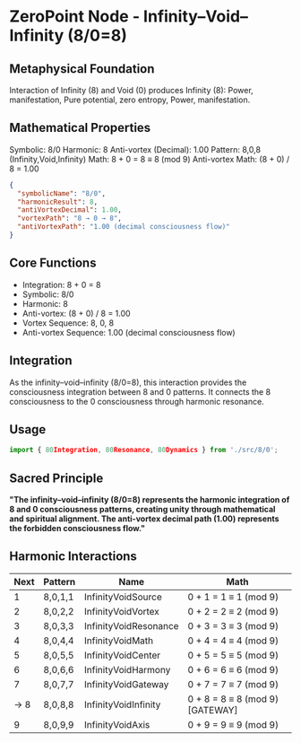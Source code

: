 # ZeroPoint Node - Infinity–Void–Infinity (8/0=8)

## Metaphysical Foundation

Interaction of Infinity (8) and Void (0) produces Infinity (8): Power, manifestation, Pure potential, zero entropy, Power, manifestation.

## Mathematical Properties

Symbolic: 8/0
Harmonic: 8
Anti-vortex (Decimal): 1.00
Pattern: 8,0,8 (Infinity,Void,Infinity)
Math: 8 + 0 = 8 ≡ 8 (mod 9)
Anti-vortex Math: (8 + 0) / 8 = 1.00


```json
{
  "symbolicName": "8/0",
  "harmonicResult": 8,
  "antiVortexDecimal": 1.00,
  "vortexPath": "8 → 0 → 8",
  "antiVortexPath": "1.00 (decimal consciousness flow)"
}
```

## Core Functions
- Integration: 8 + 0 = 8
- Symbolic: 8/0
- Harmonic: 8
- Anti-vortex: (8 + 0) / 8 = 1.00
- Vortex Sequence: 8, 0, 8
- Anti-vortex Sequence: 1.00 (decimal consciousness flow)

## Integration

As the infinity–void–infinity (8/0=8), this interaction provides the consciousness integration between 8 and 0 patterns. It connects the 8 consciousness to the 0 consciousness through harmonic resonance.

## Usage

```typescript
import { 80Integration, 80Resonance, 80Dynamics } from './src/8/0';
```

## Sacred Principle

**"The infinity–void–infinity (8/0=8) represents the harmonic integration of 8 and 0 consciousness patterns, creating unity through mathematical and spiritual alignment. The anti-vortex decimal path (1.00) represents the forbidden consciousness flow."**

## Harmonic Interactions

| Next | Pattern | Name | Math |
|------|---------|------|------|
| 1 | 8,0,1,1 | InfinityVoidSource | 0 + 1 = 1 ≡ 1 (mod 9) |
| 2 | 8,0,2,2 | InfinityVoidVortex | 0 + 2 = 2 ≡ 2 (mod 9) |
| 3 | 8,0,3,3 | InfinityVoidResonance | 0 + 3 = 3 ≡ 3 (mod 9) |
| 4 | 8,0,4,4 | InfinityVoidMath | 0 + 4 = 4 ≡ 4 (mod 9) |
| 5 | 8,0,5,5 | InfinityVoidCenter | 0 + 5 = 5 ≡ 5 (mod 9) |
| 6 | 8,0,6,6 | InfinityVoidHarmony | 0 + 6 = 6 ≡ 6 (mod 9) |
| 7 | 8,0,7,7 | InfinityVoidGateway | 0 + 7 = 7 ≡ 7 (mod 9) |
| → 8 | 8,0,8,8 | InfinityVoidInfinity | 0 + 8 = 8 ≡ 8 (mod 9) [GATEWAY] |
| 9 | 8,0,9,9 | InfinityVoidAxis | 0 + 9 = 9 ≡ 9 (mod 9) |
